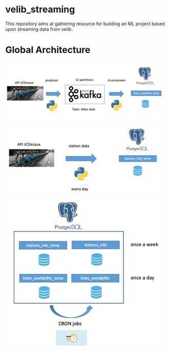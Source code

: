 # velib_streaming
This repository aims at gathering resource for building an ML project based upon streaming data from velib.

# Global Architecture

![image](bikes_data_retrieval.png)

![image](stations_data_retrieval.png)

![image](updates_data_tables.png)
